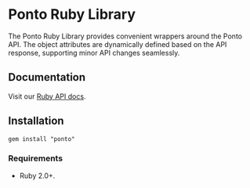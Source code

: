 # Ponto Ruby Library

The Ponto Ruby Library provides convenient wrappers around the Ponto API. The object attributes are dynamically defined based on the API response, supporting minor API changes seamlessly.

## Documentation

Visit our [Ruby API docs](https://documentation.myponto.com/api/ruby).

## Installation

```
gem install "ponto"
```

### Requirements

* Ruby 2.0+.

